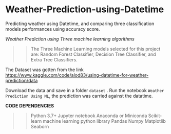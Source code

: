# Weather-Prediction-using-Datetime
Predicting weather using Datetime, and comparing three classification models performances using accuracy score.

*Weather Prediction using Three machine learning algorithms*

>> The Three Machine Learning models selected for this project are: Random Forest Classifier, Decision Tree Classifier, and Extra Tree Classifiers.

The Dataset was gotten from the link  https://www.kaggle.com/code/alod83/using-datetime-for-weather-prediction/data 

Download the data and save in a folder ``dataset`` .
Run the notebook ``Weather Prediction Using ML``, the prediction was carried against the datatime.

**CODE DEPENDENCIES**
>> Python 3.7+
>> Jupyter notebook
>> Anaconda or Miniconda
>> Scikit-learn machine learning python library
>> Pandas
>> Numpy
>> Matplotlib
>> Seaborn

